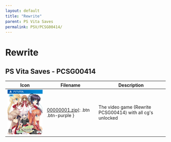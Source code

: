 ```yaml
---
layout: default
title: "Rewrite"
parent: PS Vita Saves
permalink: PSV/PCSG00414/
---
```

# Rewrite

## PS Vita Saves - PCSG00414

| Icon | Filename | Description |
|------|----------|-------------|
| ![Rewrite](icon0.png) | [00000001.zip](00000001.zip){: .btn .btn-purple } | The video game (Rewrite PCSG00414) with all cg's unlocked  |
